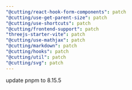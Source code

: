 ```yaml
---
"@cutting/react-hook-form-components": patch
"@cutting/use-get-parent-size": patch
"@cutting/use-shortcuts": patch
"@cutting/frontend-support": patch
"threejs-starter-vite": patch
"@cutting/use-mathjax": patch
"@cutting/markdown": patch
"@cutting/hooks": patch
"@cutting/util": patch
"@cutting/svg": patch
---
```


update pnpm to 8.15.5
